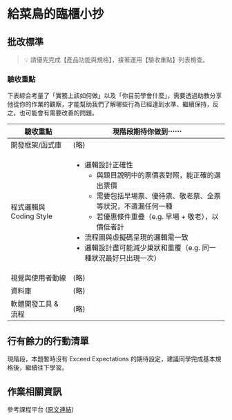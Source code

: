 # 給菜鳥的臨櫃小抄

## 批改標準

> 💡  請優先完成【產品功能與規格】，接著運用【驗收重點】列表檢查。

  
### 驗收重點

下表綜合考量了「實務上該如何做」以及「你目前學會什麼」，需要透過助教分享他從你的作業的觀察，才能幫助我們了解哪些行為已經達到水準、繼續保持，反之，也可能會有需要改善的問題。

<table>
  <thead>
    <tr>
      <th>驗收重點</td>
      <th>現階段期待你做到⋯⋯</td>
    </tr>
  </thead>
  <tbody>
    <tr>
      <td>開發框架/函式庫</td>
      <td>(略)</td>
    </tr>
    <tr>
      <td>程式邏輯與 Coding Style</td>
      <td>
        <ul>
          <li>邏輯設計正確性
            <ul>
              <li>與題目說明中的票價表對照，能正確的選出票價</li>
              <li>需要包括早場票、優待票、敬老票、全票等狀況，不遺漏任何一種</li>
              <li>若優惠條件重疊（e.g. 早場 + 敬老），以價低者計</li>
            </ul>
          </li>
          <li>流程圖與虛擬碼呈現的邏輯需一致</li>
          <li>邏輯設計盡可能減少巢狀和重覆（e.g. 同一種狀況最好只出現一次）</li>
        </ul>
      </td>
    </tr>
      <tr>
      <td>視覺與使用者動線</td>
      <td>(略)</td>
    </tr>
    <tr>
      <td>資料庫</td>
      <td>(略)</td>
    </tr>
      <tr>
      <td>軟體開發工具 & 流程</td>
      <td>(略)</td>
    </tr>
  </tbody>
</table>

## 行有餘力的行動清單

現階段，本題暫時沒有 Exceed Expectations 的期待設定，建議同學完成基本規格後，繼續往下學習。

## 作業相關資訊

參考課程平台 (<a href="https://lighthouse.alphacamp.co/courses/39/assignments/918" target="_blank">原文連結</a>)
